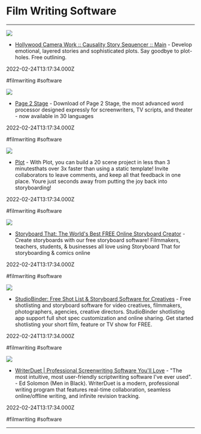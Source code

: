 # Film Writing Software

---

![](http://cdn.hollywoodcamerawork.com/socialimages/products/causality.jpg)

- [Hollywood Camera Work :: Causality Story Sequencer :: Main](https://www.hollywoodcamerawork.com/causality.html) - Develop emotional, layered stories and sophisticated plots. Say goodbye to plot-holes. Free outlining.

2022-02-24T13:17:34.000Z

#filmwriting #software

![](https://rdl.ink/render/https%3A%2F%2Fpage2stage.sourceforge.net)

- [Page 2 Stage](https://page2stage.sourceforge.net) - Download of Page 2 Stage, the most advanced word processor designed expressly for screenwriters, TV scripts, and theater - now available in 30 languages

2022-02-24T13:17:34.000Z

#filmwriting #software

![](https://theplot.io/wp-content/uploads/2017/04/theplot.io-free-storyboard-software.jpg)

- [Plot](https://theplot.io) - With Plot, you can build a 20 scene project in less than 3 minutesthats over 3x faster than using a static template! Invite collaborators to leave comments, and keep all that feedback in one place. Youre just seconds away from putting the joy back into storyboarding!

2022-02-24T13:17:34.000Z

#filmwriting #software

![](https://cdn.storyboardthat.com/site-images/site-pages/home-page/personal.png)

- [Storyboard That: The World's Best FREE Online Storyboard Creator](https://www.storyboardthat.com) - Create storyboards with our free storyboard software! Filmmakers, teachers, students, & businesses all love using Storyboard That for storyboarding & comics online

2022-02-24T13:17:34.000Z

#filmwriting #software

![](https://s.studiobinder.com/wp-content/uploads/2016/11/StudioBinder-Video-TV-Film-Production-Management-Software-Featured1.jpg)

- [StudioBinder: Free Shot List & Storyboard Software for Creatives](https://www.studiobinder.com/shot-list-storyboard) - Free shotlisting and storyboard software for video creatives, filmmakers, photographers, agencies, creative directors. StudioBinder shotlisting app support full shot spec customization and online sharing. Get started shotlisting your short film, feature or TV show for FREE.

2022-02-24T13:17:34.000Z

#filmwriting #software

![](https://firebasestorage.googleapis.com/v0/b/wd-server.appspot.com/o/websiteImages%2Fwd-thumbnail.png?alt=media&token=cf0f1a96-fd4c-4410-96a6-7a15e4adc5c1)

- [WriterDuet | Professional Screenwriting Software You'll Love](https://writerduet.com/?link=QJF56RRE) - "The most intuitive, most user-friendly scriptwriting software I've ever used". - Ed Solomon (Men in Black). WriterDuet is a modern, professional writing program that features real-time collaboration, seamless online/offline writing, and infinite revision tracking.

2022-02-24T13:17:34.000Z

#filmwriting #software

---

